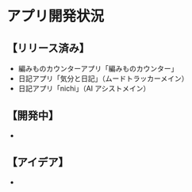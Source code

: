 # アプリ開発状況

## 【リリース済み】

- 編みものカウンターアプリ「編みものカウンター」
- 日記アプリ「気分と日記」（ムードトラッカーメイン）
- 日記アプリ「nichi」（AI アシストメイン）

## 【開発中】

- 

## 【アイデア】

- 